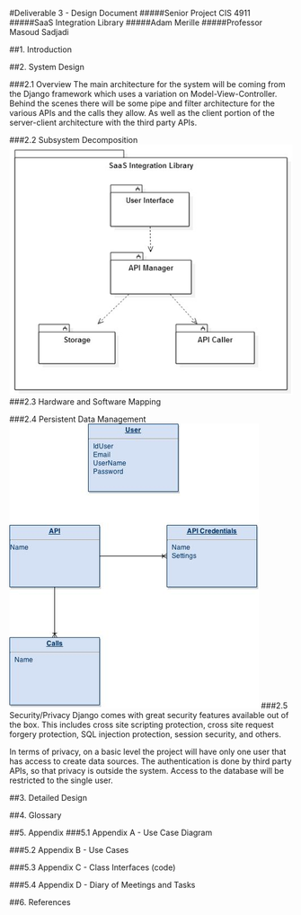 #Deliverable 3 - Design Document
#####Senior Project CIS 4911
#####SaaS Integration Library
#####Adam Merille
#####Professor Masoud Sadjadi

##1. Introduction

##2. System Design

###2.1 Overview
The main architecture for the system will be coming from the Django framework which uses a variation on Model-View-Controller. Behind the scenes there will be some pipe and filter architecture for the various APIs and the calls they allow. As well as the client portion of the server-client architecture with the third party APIs.

###2.2 Subsystem Decomposition
![Subsystem Decomposition](images/SubsystemOverview.jpg?raw=true)
###2.3 Hardware and Software Mapping

###2.4 Persistent Data Management
![Data Management](images/DataManagement.jpg?raw=true)
###2.5 Security/Privacy
Django comes with great security features available out of the box. This includes cross site scripting protection, cross site request forgery protection, SQL injection protection, session security, and others.

In terms of privacy, on a basic level the project will have only one user that has access to create data sources. The authentication is done by third party APIs, so that privacy is outside the system. Access to the database will be restricted to the single user.

##3. Detailed Design

##4. Glossary

##5. Appendix
###5.1 Appendix A - Use Case Diagram

###5.2 Appendix B - Use Cases

###5.3 Appendix C - Class Interfaces (code)

###5.4 Appendix D - Diary of Meetings and Tasks

##6. References
